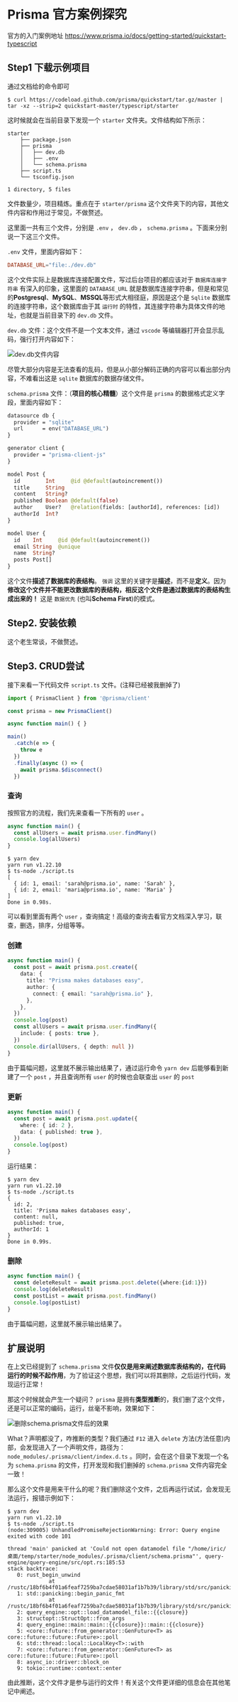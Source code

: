 # Prisma 官方案例探究

官方的入门案例地址 https://www.prisma.io/docs/getting-started/quickstart-typescript

## Step1 下载示例项目

通过文档给的命令即可

``` shell
$ curl https://codeload.github.com/prisma/quickstart/tar.gz/master | tar -xz --strip=2 quickstart-master/typescript/starter
```

这时候就会在当前目录下发现一个 `starter` 文件夹。文件结构如下所示：

``` shell
starter
    ├── package.json
    ├── prisma
    │   ├── dev.db
    │   ├── .env
    │   └── schema.prisma
    ├── script.ts
    └── tsconfig.json

1 directory, 5 files
```

文件数量少，项目精炼。重点在于 `starter/prisma` 这个文件夹下的内容，其他文件内容和作用过于常见，不做赘述。

这里面一共有三个文件，分别是 `.env` ， `dev.db` ， `schema.prisma` 。下面来分别说一下这三个文件。

`.env` 文件，里面内容如下：

``` conf
DATABASE_URL="file:./dev.db"
```

这个文件实际上是数据库连接配置文件，写过后台项目的都应该对于 `数据库连接字符串` 有深入的印象，这里面的 `DATABASE_URL` 就是数据库连接字符串，但是和常见的**Postgresql**、**MySQL**、**MSSQL**等形式大相径庭，原因是这个是 `Sqlite` 数据库的连接字符串，这个数据库由于其 `运行时` 的特性，其连接字符串为具体文件的地址，也就是当前目录下的 `dev.db` 文件。

`dev.db` 文件：这个文件不是一个文本文件，通过 `vscode` 等编辑器打开会显示乱码，强行打开内容如下：

![dev.db文件内容](assets/images/dev.db文件内容.png)

尽管大部分内容是无法查看的乱码，但是从小部分解码正确的内容可以看出部分内容，不难看出这是 `sqlite` 数据库的数据存储文件。

`schema.prisma` 文件：（**项目的核心精髓**）这个文件是 `prisma` 的数据格式定义字段，里面内容如下：

``` graphql
datasource db {
  provider = "sqlite"
  url      = env("DATABASE_URL")
}

generator client {
  provider = "prisma-client-js"
}

model Post {
  id        Int     @id @default(autoincrement())
  title     String
  content   String?
  published Boolean @default(false)
  author    User?   @relation(fields: [authorId], references: [id])
  authorId  Int?
}

model User {
  id    Int     @id @default(autoincrement())
  email String  @unique
  name  String?
  posts Post[]
}
```

这个文件**描述了数据库的表结构**。 `强调` 这里的关键字是**描述**，而不是**定义**。因为**修改这个文件并不能更改数据库的表结构，相反这个文件是通过数据库的表结构生成出来的！** 这是 `数据优先` (也叫**Schema First**)的模式。

## Step2. 安装依赖

这个老生常谈，不做赘述。

## Step3. CRUD尝试

接下来看一下代码文件 `script.ts` 文件。(注释已经被我删掉了)

``` typescript
import { PrismaClient } from '@prisma/client'

const prisma = new PrismaClient()

async function main() { }

main()
  .catch(e => {
    throw e
  })
  .finally(async () => {
    await prisma.$disconnect()
  })
```

### 查询

按照官方的流程，我们先来查看一下所有的 `user` 。

``` typescript
async function main() {
  const allUsers = await prisma.user.findMany()
  console.log(allUsers)
}
```

``` shell
$ yarn dev
yarn run v1.22.10
$ ts-node ./script.ts
[
  { id: 1, email: 'sarah@prisma.io', name: 'Sarah' },
  { id: 2, email: 'maria@prisma.io', name: 'Maria' }
]
Done in 0.98s.
```

可以看到里面有两个 `user` ，查询搞定！高级的查询去看官方文档深入学习，联查，删选，排序，分组等等。

### 创建

``` typescript
async function main() {
  const post = await prisma.post.create({
    data: {
      title: "Prisma makes databases easy",
      author: {
        connect: { email: "sarah@prisma.io" },
      },
    },
  })
  console.log(post)
  const allUsers = await prisma.user.findMany({
    include: { posts: true },
  })
  console.dir(allUsers, { depth: null })
}
```

由于篇幅问题，这里就不展示输出结果了，通过运行命令 `yarn dev` 后能够看到新建了一个 `post` ，并且查询所有 `user` 的时候也会联查出 `user` 的 `post`

### 更新

``` typescript
async function main() {
  const post = await prisma.post.update({
    where: { id: 2 },
    data: { published: true },
  })
  console.log(post)
}
```

运行结果：

``` shell
$ yarn dev
yarn run v1.22.10
$ ts-node ./script.ts
{
  id: 2,
  title: 'Prisma makes databases easy',
  content: null,
  published: true,
  authorId: 1
}
Done in 0.99s.
```

### 删除

``` typescript
async function main() {
  const deleteResult = await prisma.post.delete({where:{id:1}})
  console.log(deleteResult)
  const postList = await prisma.post.findMany()
  console.log(postList)
}
```

由于篇幅问题，这里就不展示输出结果了。

## 扩展说明

在上文已经提到了 `schema.prisma` 文件**仅仅是用来阐述数据库表结构的，在代码运行的时候不起作用**，为了验证这个思想，我们可以将其删除，之后运行代码，发现运行正常！

那这个时候就会产生一个疑问？ `prisma` 是拥有**类型推断**的，我们删了这个文件，还是可以正常的编码，运行，丝毫不影响，效果如下：

![删除schema.prisma文件后的效果](assets/images/删除schema.prisma文件后的效果.png)

What？声明都没了，咋推断的类型？我们通过 `F12` 进入 `delete` 方法(方法任意)内部，会发现进入了一个声明文件，路径为： `node_modules/.prisma/client/index.d.ts` 。同时，会在这个目录下发现一个名为 `schema.prisma` 的文件，打开发现和我们删掉的 `schema.prisma` 文件内容完全一致！

那么这个文件是用来干什么的呢？我们删除这个文件，之后再运行试试，会发现无法运行，报错示例如下：

``` shell
$ yarn dev
yarn run v1.22.10
$ ts-node ./script.ts
(node:309005) UnhandledPromiseRejectionWarning: Error: Query engine exited with code 101

thread 'main' panicked at 'Could not open datamodel file "/home/iric/桌面/temp/starter/node_modules/.prisma/client/schema.prisma"', query-engine/query-engine/src/opt.rs:185:53
stack backtrace:
   0: rust_begin_unwind
             at /rustc/18bf6b4f01a6feaf7259ba7cdae58031af1b7b39/library/std/src/panicking.rs:475
   1: std::panicking::begin_panic_fmt
             at /rustc/18bf6b4f01a6feaf7259ba7cdae58031af1b7b39/library/std/src/panicking.rs:429
   2: query_engine::opt::load_datamodel_file::{{closure}}
   3: structopt::StructOpt::from_args
   4: query_engine::main::main::{{closure}}::main::{{closure}}
   5: <core::future::from_generator::GenFuture<T> as core::future::future::Future>::poll
   6: std::thread::local::LocalKey<T>::with
   7: <core::future::from_generator::GenFuture<T> as core::future::future::Future>::poll
   8: async_io::driver::block_on
   9: tokio::runtime::context::enter
```

由此推断，这个文件才是参与运行的文件！有关这个文件更详细的信息会在其他笔记中阐述。
